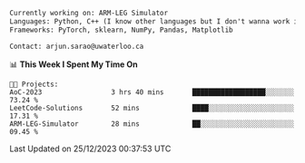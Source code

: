 ```txt
Currently working on: ARM-LEG Simulator
Languages: Python, C++ (I know other languages but I don't wanna work in them)
Frameworks: PyTorch, sklearn, NumPy, Pandas, Matplotlib

Contact: arjun.sarao@uwaterloo.ca
```

<!--START_SECTION:waka-->
📊 **This Week I Spent My Time On** 

```text
🐱‍💻 Projects: 
AoC-2023                 3 hrs 40 mins       ██████████████████░░░░░░░   73.24 % 
LeetCode-Solutions       52 mins             ████░░░░░░░░░░░░░░░░░░░░░   17.31 % 
ARM-LEG-Simulator        28 mins             ██░░░░░░░░░░░░░░░░░░░░░░░   09.45 % 
```


 Last Updated on 25/12/2023 00:37:53 UTC
<!--END_SECTION:waka-->
